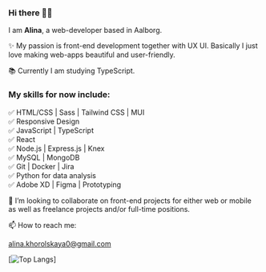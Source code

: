### Hi there 👋🏼

I am **Alina**, a web-developer based in Aalborg.

✨ My passion is front-end development together with UX UI. Basically I just love making web-apps beautiful and user-friendly.

📚 Currently I am studying TypeScript.

### My skills for now include:<br>
✅ HTML/CSS | Sass | Tailwind CSS | MUI <br>
✅ Responsive Design <br>
✅ JavaScript | TypeScript <br>
✅ React <br>
✅ Node.js | Express.js | Knex <br>
✅ MySQL | MongoDB <br>
✅ Git | Docker | Jira <br>
✅ Python for data analysis <br>
✅ Adobe XD | Figma | Prototyping <br>

💞️ I’m looking to collaborate on front-end projects for either web or mobile as well as freelance projects and/or full-time positions.


📫 How to reach me:

alina.khorolskaya0@gmail.com



<!---
alina-kho/alina-kho is a ✨ special ✨ repository because its `README.md` (this file) appears on your GitHub profile.
You can click the Preview link to take a look at your changes.
--->

[![Top Langs](https://github-readme-stats.vercel.app/api/top-langs/?username=alina-kho&layout=compact)]
